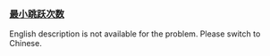 ### [最小跳跃次数](https://leetcode.com/problems/zui-xiao-tiao-yue-ci-shu)

English description is not available for the problem. Please switch to Chinese.